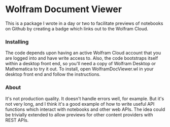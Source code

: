 
# Wolfram Document Viewer

This is a package I wrote in a day or two to facilitate previews of notebooks on Github by creating a badge which links out to the Wolfram Cloud.

### Installing

The code depends upon having an active Wolfram Cloud account that you are logged into and have write access to.  Also, the code bootstraps itself within a desktop front end, so you'll need a copy of Wolfram Desktop or Mathematica to try it out.  To install, open WolframDocViewer.wl in your desktop front end and follow the instructions.

### About

It's not production quality.  It doesn't handle errors well, for example.  But it's not very long, and I think it's a good example of how to write useful API functions which interact with notebooks and other web APIs.  The idea could be trivially extended to allow previews for other content providers with REST APIs.
